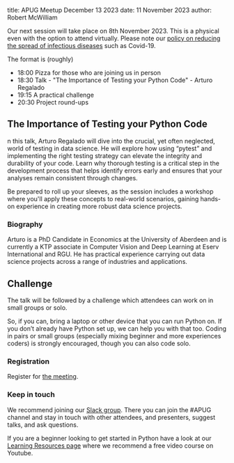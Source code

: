 title: APUG Meetup December 13 2023
date: 11 November 2023
author: Robert McWilliam

Our next session will take place on 8th November 2023. This is a physical even with the option to attend virtually. Please note our [policy on reducing the spread of infectious diseases](https://codethecity.org/policy-for-reducing-the-spread-of-infectious-diseases/) such as Covid-19.

The format is (roughly)

* 18:00 Pizza for those who are joining us in person
* 18:30 Talk - "The Importance of Testing your Python Code" - Arturo Regalado
* 19:15 A practical challenge
* 20:30 Project round-ups

## The Importance of Testing your Python Code

n this talk, Arturo Regalado will dive into the crucial, yet often neglected, world of testing in data science. He will explore how using “pytest” and implementing the right testing strategy can elevate the integrity and durability of your code. Learn why thorough testing is a critical step in the development process that helps identify errors early and ensures that your analyses remain consistent through changes.

Be prepared to roll up your sleeves, as the session includes a workshop where you'll apply these concepts to real-world scenarios, gaining hands-on experience in creating more robust data science projects.

### Biography

Arturo is a PhD Candidate in Economics at the University of Aberdeen and is currently a KTP associate in Computer Vision and Deep Learning at Eserv International and RGU. He has practical experience carrying out data science projects across a range of industries and applications.

## Challenge

The talk will be followed by a challenge which attendees can work on in small groups or solo.

So, if you can, bring a laptop or other device that you can run Python on. If you don’t already have Python set up, we can help you with that too. Coding in pairs or small groups (especially mixing beginner and more experiences coders) is strongly encouraged, though you can also code solo.

### Registration

Register for [the meeting](https://ti.to/code-the-city/apug-dec-2023). 

### Keep in touch
We recommend joining our [Slack group](https://join.slack.com/t/codethecity/shared_invite/zt-ebfpmtdt-wMnHGebBCNJTCEInaYCwNw). There you can join the #APUG channel and stay in touch with other attendees, and presenters, suggest talks, and ask questions.  

If you are a beginner looking to get started in Python have a look at our [Learning Resources page](https://pythonaberdeen.github.io/pages/learning-resources.html) where we recommend a free video course on Youtube. 


